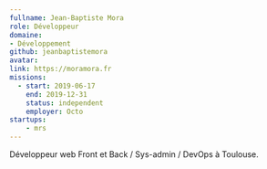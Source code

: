 ```yaml
---
fullname: Jean-Baptiste Mora
role: Développeur
domaine:
- Développement
github: jeanbaptistemora
avatar: 
link: https://moramora.fr
missions: 
  - start: 2019-06-17
    end: 2019-12-31
    status: independent
    employer: Octo
startups: 
    - mrs
---
```


Développeur web Front et Back / Sys-admin / DevOps à Toulouse.

